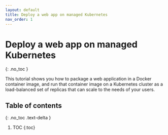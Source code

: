 ```yaml
---
layout: default
title: Deploy a web app on managed Kubernetes
nav_order: 1
---
```


# Deploy a web app on managed Kubernetes
{: .no_toc }

This tutorial shows you how to package a web application in a Docker container image, and run that container image on a Kubernetes cluster as a load-balanced set of replicas that can scale to the needs of your users.

## Table of contents
{: .no_toc .text-delta }

1. TOC
{:toc}